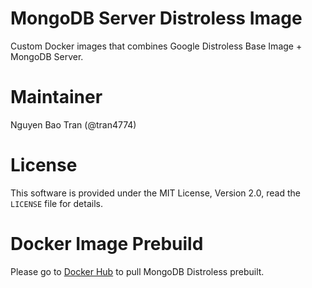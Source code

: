 # MongoDB Server Distroless Image

Custom Docker images that combines Google Distroless Base Image + MongoDB Server.

# Maintainer

Nguyen Bao Tran (@tran4774)

# License

This software is provided under the MIT License, Version 2.0, read the `LICENSE` file for details.
# Docker Image Prebuild
Please go to [Docker Hub](https://hub.docker.com/r/tran4774/mongodb-distroless) to pull MongoDB Distroless prebuilt.